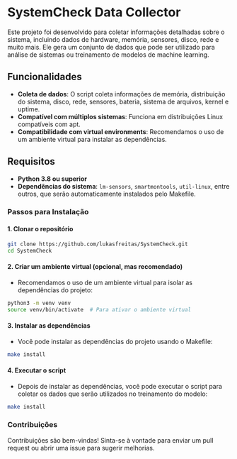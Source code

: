 # SystemCheck Data Collector

Este projeto foi desenvolvido para coletar informações detalhadas sobre o sistema, incluindo dados de hardware, memória, sensores, disco, rede e muito mais. Ele gera um conjunto de dados que pode ser utilizado para análise de sistemas ou treinamento de modelos de machine learning.

## Funcionalidades

- **Coleta de dados**: O script coleta informações de memória, distribuição do sistema, disco, rede, sensores, bateria, sistema de arquivos, kernel e uptime.
- **Compatível com múltiplos sistemas**: Funciona em distribuições Linux compatíveis com apt.
- **Compatibilidade com virtual environments**: Recomendamos o uso de um ambiente virtual para instalar as dependências.

## Requisitos

- **Python 3.8 ou superior**
- **Dependências do sistema**: `lm-sensors`, `smartmontools`, `util-linux`, entre outros, que serão automaticamente instalados pelo Makefile.
  
### Passos para Instalação

#### 1. Clonar o repositório

```bash
git clone https://github.com/lukasfreitas/SystemCheck.git
cd SystemCheck
```

#### 2. Criar um ambiente virtual (opcional, mas recomendado)
   - Recomendamos o uso de um ambiente virtual para isolar as dependências do projeto:

```bash
python3 -m venv venv
source venv/bin/activate  # Para ativar o ambiente virtual
```

#### 3. Instalar as dependências
  - Você pode instalar as dependências do projeto usando o Makefile:

```bash
make install
```
#### 4. Executar o script
  - Depois de instalar as dependências, você pode executar o script para coletar os dados que serão utilizados no treinamento do modelo:

```bash
make install
```

### Contribuições
Contribuições são bem-vindas! Sinta-se à vontade para enviar um pull request ou abrir uma issue para sugerir melhorias.
